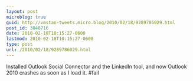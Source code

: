 ```yaml
---
layout: post
microblog: true
guid: http://vmstan-tweets.micro.blog/2010/02/18/9289786029.html
post_id: 3048716
date: 2010-02-18T10:15:27-0600
lastmod: 2010-02-18T10:15:27-0600
type: post
url: /2010/02/18/9289786029.html
---
```

Installed Outlook Social Connector and the LinkedIn tool, and now Outlook 2010 crashes as soon as I load it. #fail
